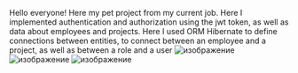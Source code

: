 Hello everyone!
Here my pet project from my current job.
Here I implemented authentication and authorization using the jwt token, as well as data about employees and projects.
Here I used ORM Hibernate to define connections between entities, to connect between an employee and a project, as well as between a role and a user
![изображение](https://github.com/smas655/msb-trust/assets/84273590/c95abb6f-8951-44f3-ac98-3cf660793d58)
![изображение](https://github.com/smas655/msb-trust/assets/84273590/5703aeb6-ede0-4568-9083-8f8229ca051e)
![изображение](https://github.com/smas655/msb-trust/assets/84273590/57034a2d-76df-4827-84c4-f8baa880af7b)


